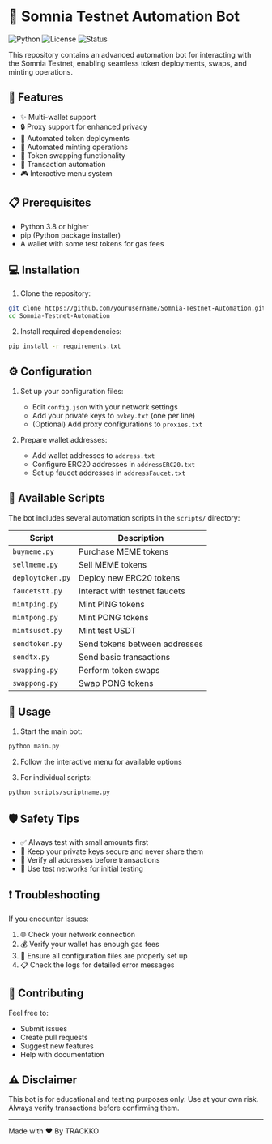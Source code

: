 # 🤖 Somnia Testnet Automation Bot

![Python](https://img.shields.io/badge/Python-3.8%2B-blue)
![License](https://img.shields.io/badge/License-MIT-green)
![Status](https://img.shields.io/badge/Status-Active-success)

This repository contains an advanced automation bot for interacting with the Somnia Testnet, enabling seamless token deployments, swaps, and minting operations.

## 🚀 Features

- ✨ Multi-wallet support
- 🔒 Proxy support for enhanced privacy
- 📝 Automated token deployments
- 🎯 Automated minting operations
- 💱 Token swapping functionality
- 🤖 Transaction automation
- 🎮 Interactive menu system

## 📋 Prerequisites

- Python 3.8 or higher
- pip (Python package installer)
- A wallet with some test tokens for gas fees

## 💻 Installation

1. Clone the repository:
```bash
git clone https://github.com/yourusername/Somnia-Testnet-Automation.git
cd Somnia-Testnet-Automation
```

2. Install required dependencies:
```bash
pip install -r requirements.txt
```

## ⚙️ Configuration

1. Set up your configuration files:
   - Edit `config.json` with your network settings
   - Add your private keys to `pvkey.txt` (one per line)
   - (Optional) Add proxy configurations to `proxies.txt`

2. Prepare wallet addresses:
   - Add wallet addresses to `address.txt`
   - Configure ERC20 addresses in `addressERC20.txt`
   - Set up faucet addresses in `addressFaucet.txt`

## 📜 Available Scripts

The bot includes several automation scripts in the `scripts/` directory:

| Script | Description |
|--------|-------------|
| `buymeme.py` | Purchase MEME tokens |
| `sellmeme.py` | Sell MEME tokens |
| `deploytoken.py` | Deploy new ERC20 tokens |
| `faucetstt.py` | Interact with testnet faucets |
| `mintping.py` | Mint PING tokens |
| `mintpong.py` | Mint PONG tokens |
| `mintsusdt.py` | Mint test USDT |
| `sendtoken.py` | Send tokens between addresses |
| `sendtx.py` | Send basic transactions |
| `swapping.py` | Perform token swaps |
| `swappong.py` | Swap PONG tokens |

## 🎯 Usage

1. Start the main bot:
```bash
python main.py
```

2. Follow the interactive menu for available options

3. For individual scripts:
```bash
python scripts/scriptname.py
```

## 🛡️ Safety Tips

- ✅ Always test with small amounts first
- 🔐 Keep your private keys secure and never share them
- 👀 Verify all addresses before transactions
- 🧪 Use test networks for initial testing

## ❗ Troubleshooting

If you encounter issues:
1. 🌐 Check your network connection
2. 💰 Verify your wallet has enough gas fees
3. 📝 Ensure all configuration files are properly set up
4. 📋 Check the logs for detailed error messages

## 🤝 Contributing

Feel free to:
- Submit issues
- Create pull requests
- Suggest new features
- Help with documentation

## ⚠️ Disclaimer

This bot is for educational and testing purposes only. Use at your own risk. Always verify transactions before confirming them.

---
Made with ❤️ By TRACKKO
